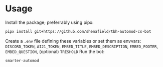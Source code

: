 # Usage
Install the package; preferrably using pipx:
```sh
pipx install git+https://github.com/shenafield/tbh-automod-cs-bot
```
Create a `.env` file defining these variables or set them as envvars: `DISCORD_TOKEN`, `AI21_TOKEN`, `EMBED_TITLE`, `EMBED_DESCRIPTION`, `EMBED_FOOTER`, `EMBED_QUESTION`, (optional) `TRESHOLD`
Run the bot:
```sh
smarter-automod
```